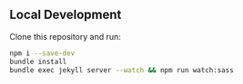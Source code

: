 ## Local Development

Clone this repository and run:

```bash
npm i --save-dev
bundle install
bundle exec jekyll server --watch && npm run watch:sass

```
